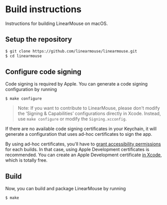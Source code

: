 # Build instructions

Instructions for building LinearMouse on macOS.

## Setup the repository

```sh
$ git clone https://github.com/linearmouse/linearmouse.git
$ cd linearmouse
```

## Configure code signing

Code signing is required by Apple. You can generate a code signing configuration by running

```
$ make configure
```

> Note: If you want to contribute to LinearMouse, please don't modify the ‘Signing & Capabilities’ configurations directly in Xcode. Instead, use `make configure` or modify the `Signing.xcconfig`.

If there are no available code signing certificates in your Keychain, it will generate a configuration that uses ad-hoc certificates to sign the app.

By using ad-hoc certificates, you'll have to [grant accessibility permissions](https://github.com/linearmouse/linearmouse#accessibility-permission) for each builds.
In that case, using Apple Development certificates is recommended.
You can create an Apple Development certificate [in Xcode](https://help.apple.com/xcode/mac/current/#/dev154b28f09), which is totally free.

## Build

Now, you can build and package LinearMouse by running

```sh
$ make
```
